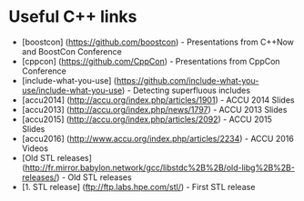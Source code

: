 # Useful C++ links


* [boostcon] (https://github.com/boostcon) - Presentations from C++Now and BoostCon Conference
* [cppcon] (https://github.com/CppCon) - Presentations from CppCon Conference
* [include-what-you-use] (https://github.com/include-what-you-use/include-what-you-use) - Detecting superfluous includes
* [accu2014] (http://accu.org/index.php/articles/1901) - ACCU 2014 Slides
* [accu2013] (http://accu.org/index.php/news/1797) - ACCU 2013 Slides
* [accu2015] (http://accu.org/index.php/articles/2092) - ACCU 2015 Slides
* [accu2016] (http://www.accu.org/index.php/articles/2234) - ACCU 2016 Videos
* [Old STL releases] (http://fr.mirror.babylon.network/gcc/libstdc%2B%2B/old-libg%2B%2B-releases/) - Old STL releases
* [1. STL release] (ftp://ftp.labs.hpe.com/stl/) - First STL release
